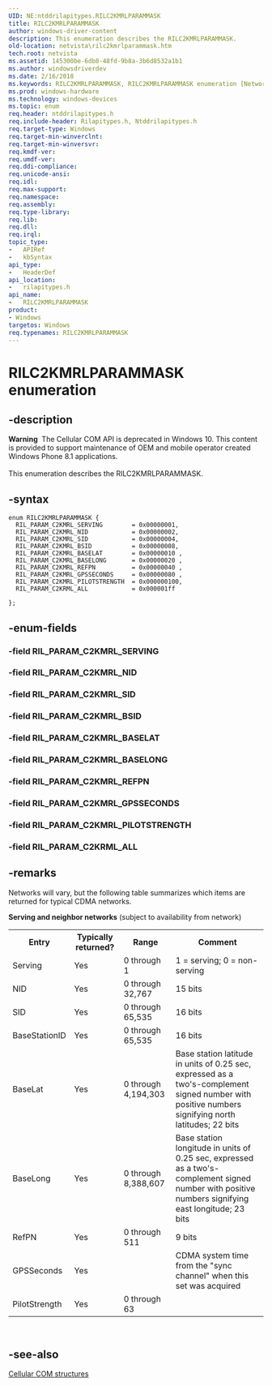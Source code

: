 ```yaml
---
UID: NE:ntddrilapitypes.RILC2KMRLPARAMMASK
title: RILC2KMRLPARAMMASK
author: windows-driver-content
description: This enumeration describes the RILC2KMRLPARAMMASK.
old-location: netvista\rilc2kmrlparammask.htm
tech.root: netvista
ms.assetid: 145300be-6db8-48fd-9b8a-3b6d8532a1b1
ms.author: windowsdriverdev
ms.date: 2/16/2018
ms.keywords: RILC2KMRLPARAMMASK, RILC2KMRLPARAMMASK enumeration [Network Drivers Starting with Windows Vista], RIL_PARAM_C2KMRL_BASELAT, RIL_PARAM_C2KMRL_BASELONG, RIL_PARAM_C2KMRL_BSID, RIL_PARAM_C2KMRL_GPSSECONDS, RIL_PARAM_C2KMRL_NID, RIL_PARAM_C2KMRL_PILOTSTRENGTH, RIL_PARAM_C2KMRL_REFPN, RIL_PARAM_C2KMRL_SERVING, RIL_PARAM_C2KMRL_SID, RIL_PARAM_C2KRML_ALL, netvista.rilc2kmrlparammask, rilapitypes/RILC2KMRLPARAMMASK, rilapitypes/RIL_PARAM_C2KMRL_BASELAT, rilapitypes/RIL_PARAM_C2KMRL_BASELONG, rilapitypes/RIL_PARAM_C2KMRL_BSID, rilapitypes/RIL_PARAM_C2KMRL_GPSSECONDS, rilapitypes/RIL_PARAM_C2KMRL_NID, rilapitypes/RIL_PARAM_C2KMRL_PILOTSTRENGTH, rilapitypes/RIL_PARAM_C2KMRL_REFPN, rilapitypes/RIL_PARAM_C2KMRL_SERVING, rilapitypes/RIL_PARAM_C2KMRL_SID, rilapitypes/RIL_PARAM_C2KRML_ALL
ms.prod: windows-hardware
ms.technology: windows-devices
ms.topic: enum
req.header: ntddrilapitypes.h
req.include-header: Rilapitypes.h, Ntddrilapitypes.h
req.target-type: Windows
req.target-min-winverclnt:
req.target-min-winversvr:
req.kmdf-ver:
req.umdf-ver:
req.ddi-compliance:
req.unicode-ansi:
req.idl:
req.max-support:
req.namespace:
req.assembly:
req.type-library:
req.lib:
req.dll:
req.irql:
topic_type:
-	APIRef
-	kbSyntax
api_type:
-	HeaderDef
api_location:
-	rilapitypes.h
api_name:
-	RILC2KMRLPARAMMASK
product:
- Windows
targetos: Windows
req.typenames: RILC2KMRLPARAMMASK
---
```


# RILC2KMRLPARAMMASK enumeration


## -description


<div class="alert"><b>Warning</b>  The Cellular COM API is deprecated in Windows 10. This content is provided to support maintenance of OEM and mobile operator created Windows Phone 8.1 applications.</div><div> </div>This enumeration describes the RILC2KMRLPARAMMASK.


## -syntax


```
enum RILC2KMRLPARAMMASK {
  RIL_PARAM_C2KMRL_SERVING        = 0x00000001,
  RIL_PARAM_C2KMRL_NID            = 0x00000002,
  RIL_PARAM_C2KMRL_SID            = 0x00000004,
  RIL_PARAM_C2KMRL_BSID           = 0x00000008,
  RIL_PARAM_C2KMRL_BASELAT        = 0x00000010 ,
  RIL_PARAM_C2KMRL_BASELONG       = 0x00000020 ,
  RIL_PARAM_C2KMRL_REFPN          = 0x00000040 ,
  RIL_PARAM_C2KMRL_GPSSECONDS     = 0x00000080 ,
  RIL_PARAM_C2KMRL_PILOTSTRENGTH  = 0x000000100,
  RIL_PARAM_C2KRML_ALL            = 0x000001ff

};
```


## -enum-fields




### -field RIL_PARAM_C2KMRL_SERVING


### -field RIL_PARAM_C2KMRL_NID


### -field RIL_PARAM_C2KMRL_SID


### -field RIL_PARAM_C2KMRL_BSID


### -field RIL_PARAM_C2KMRL_BASELAT


### -field RIL_PARAM_C2KMRL_BASELONG


### -field RIL_PARAM_C2KMRL_REFPN


### -field RIL_PARAM_C2KMRL_GPSSECONDS


### -field RIL_PARAM_C2KMRL_PILOTSTRENGTH


### -field RIL_PARAM_C2KRML_ALL


## -remarks



Networks will vary, but the following table summarizes which items are returned for typical CDMA networks.

<b>Serving and neighbor networks</b> (subject to availability from network)

<table>
<tr>
<th>Entry</th>
<th>Typically returned?</th>
<th>Range</th>
<th>Comment</th>
</tr>
<tr>
<td>
Serving

</td>
<td>
Yes

</td>
<td>
0 through 1

</td>
<td>
1 = serving; 0 = non-serving

</td>
</tr>
<tr>
<td>
NID

</td>
<td>
Yes

</td>
<td>
0 through 32,767

</td>
<td>
15 bits

</td>
</tr>
<tr>
<td>
SID

</td>
<td>
Yes

</td>
<td>
0 through 65,535

</td>
<td>
16 bits

</td>
</tr>
<tr>
<td>
BaseStationID

</td>
<td>
Yes

</td>
<td>
0 through 65,535

</td>
<td>
16 bits

</td>
</tr>
<tr>
<td>
BaseLat

</td>
<td>
Yes

</td>
<td>
0 through 4,194,303

</td>
<td>
Base station latitude in units of 0.25 sec, expressed as a two's-complement signed number with positive numbers signifying north latitudes; 22 bits

</td>
</tr>
<tr>
<td>
BaseLong

</td>
<td>
Yes

</td>
<td>
0 through 8,388,607

</td>
<td>
Base station longitude in units of 0.25 sec, expressed as a two's-complement signed number with positive numbers signifying east longitude; 23 bits

</td>
</tr>
<tr>
<td>
RefPN

</td>
<td>
Yes

</td>
<td>
0 through 511

</td>
<td>
9 bits

</td>
</tr>
<tr>
<td>
GPSSeconds

</td>
<td>
Yes

</td>
<td>


</td>
<td>
CDMA system time from the "sync channel" when this set was acquired

</td>
</tr>
<tr>
<td>
PilotStrength

</td>
<td>
Yes

</td>
<td>
0 through 63

</td>
<td>


</td>
</tr>
</table>
 




## -see-also

<a href="https://msdn.microsoft.com/library/windows/hardware/dn946511">Cellular COM structures</a>



 

 


